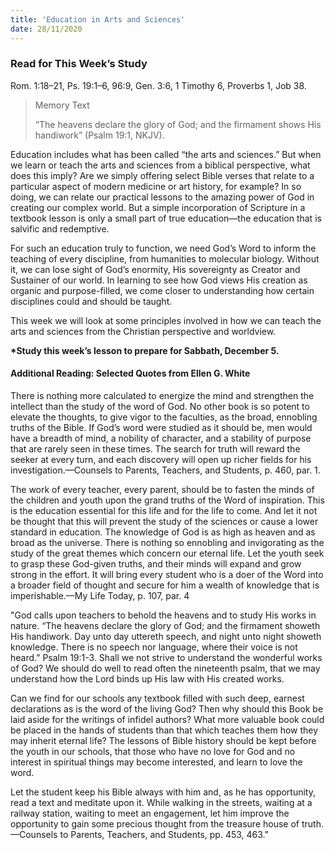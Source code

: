 ```yaml
---
title: 'Education in Arts and Sciences'
date: 28/11/2020
---
```


### Read for This Week’s Study
Rom. 1:18–21, Ps. 19:1–6, 96:9, Gen. 3:6, 1 Timothy 6, Proverbs 1, Job 38.

> <p>Memory Text</p>
> “The heavens declare the glory of God; and the firmament shows His handiwork” (Psalm 19:1, NKJV).

Education includes what has been called “the arts and sciences.” But when we learn or teach the arts and sciences from a biblical perspective, what does this imply? Are we simply offering select Bible verses that relate to a particular aspect of modern medicine or art history, for example? In so doing, we can relate our practical lessons to the amazing power of God in creating our complex world. But a simple incorporation of Scripture in a textbook lesson is only a small part of true education—the education that is salvific and redemptive.

For such an education truly to function, we need God’s Word to inform the teaching of every discipline, from humanities to molecular biology. Without it, we can lose sight of God’s enormity, His sovereignty as Creator and Sustainer of our world. In learning to see how God views His creation as organic and purpose-filled, we come closer to understanding how certain disciplines could and should be taught.

This week we will look at some principles involved in how we can teach the arts and sciences from the Christian perspective and worldview.

__*Study this week’s lesson to prepare for Sabbath, December 5.__

#### Additional Reading: Selected Quotes from Ellen G. White

There is nothing more calculated to energize the mind and strengthen the intellect than the study of the word of God. No other book is so potent to elevate the thoughts, to give vigor to the faculties, as the broad, ennobling truths of the Bible. If God’s word were studied as it should be, men would have a breadth of mind, a nobility of character, and a stability of purpose that are rarely seen in these times. The search for truth will reward the seeker at every turn, and each discovery will open up richer fields for his investigation.—Counsels to Parents, Teachers, and Students, p. 460, par. 1.

The work of every teacher, every parent, should be to fasten the minds of the children and youth upon the grand truths of the Word of inspiration. This is the education essential for this life and for the life to come. And let it not be thought that this will prevent the study of the sciences or cause a lower standard in education. The knowledge of God is as high as heaven and as broad as the universe. There is nothing so ennobling and invigorating as the study of the great themes which concern our eternal life. Let the youth seek to grasp these God-given truths, and their minds will expand and grow strong in the effort. It will bring every student who is a doer of the Word into a broader field of thought and secure for him a wealth of knowledge that is imperishable.—My Life Today, p. 107, par. 4

"God calls upon teachers to behold the heavens and to study His works in nature. “The heavens declare the glory of God; and the firmament showeth His handiwork. Day unto day uttereth speech, and night unto night showeth knowledge. There is no speech nor language, where their voice is not heard.” Psalm 19:1-3. Shall we not strive to understand the wonderful works of God? We should do well to read often the nineteenth psalm, that we may understand how the Lord binds up His law with His created works.

Can we find for our schools any textbook filled with such deep, earnest declarations as is the word of the living God? Then why should this Book be laid aside for the writings of infidel authors? What more valuable book could be placed in the hands of students than that which teaches them how they may inherit eternal life? The lessons of Bible history should be kept before the youth in our schools, that those who have no love for God and no interest in spiritual things may become interested, and learn to love the word.

Let the student keep his Bible always with him and, as he has opportunity, read a text and meditate upon it. While walking in the streets, waiting at a railway station, waiting to meet an engagement, let him improve the opportunity to gain some precious thought from the treasure house of truth.—Counsels to Parents, Teachers, and Students, pp. 453, 463."